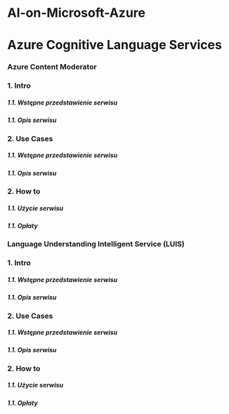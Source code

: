 # AI-on-Microsoft-Azure


# Azure Cognitive Language Services

### Azure Content Moderator
### 1. Intro
##### 1.1. Wstępne przedstawienie serwisu
##### 1.1. Opis serwisu

### 2. Use Cases
##### 1.1. Wstępne przedstawienie serwisu
##### 1.1. Opis serwisu

### 2. How to
##### 1.1. Użycie serwisu
##### 1.1. Opłaty

### Language Understanding Intelligent Service (LUIS)

### 1. Intro
##### 1.1. Wstępne przedstawienie serwisu
##### 1.1. Opis serwisu

### 2. Use Cases
##### 1.1. Wstępne przedstawienie serwisu
##### 1.1. Opis serwisu

### 2. How to
##### 1.1. Użycie serwisu
##### 1.1. Opłaty
